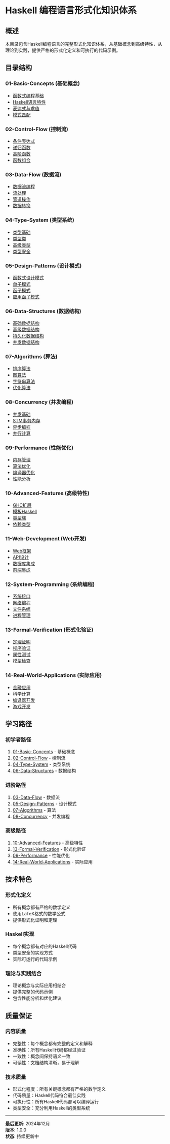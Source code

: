 # Haskell 编程语言形式化知识体系

## 概述

本目录包含Haskell编程语言的完整形式化知识体系，从基础概念到高级特性，从理论到实践，提供严格的形式化定义和可执行的代码示例。

## 目录结构

### 01-Basic-Concepts (基础概念)

- [函数式编程基础](01-Basic-Concepts/函数式编程基础.md)
- [Haskell语言特性](01-Basic-Concepts/Haskell语言特性.md)
- [表达式与求值](01-Basic-Concepts/表达式与求值.md)
- [模式匹配](01-Basic-Concepts/模式匹配.md)

### 02-Control-Flow (控制流)

- [条件表达式](02-Control-Flow/条件表达式.md)
- [递归函数](02-Control-Flow/递归函数.md)
- [高阶函数](02-Control-Flow/高阶函数.md)
- [函数组合](02-Control-Flow/函数组合.md)

### 03-Data-Flow (数据流)

- [数据流编程](03-Data-Flow/数据流编程.md)
- [流处理](03-Data-Flow/流处理.md)
- [管道操作](03-Data-Flow/管道操作.md)
- [数据转换](03-Data-Flow/数据转换.md)

### 04-Type-System (类型系统)

- [类型基础](04-Type-System/类型基础.md)
- [类型类](04-Type-System/类型类.md)
- [高级类型](04-Type-System/高级类型.md)
- [类型安全](04-Type-System/类型安全.md)

### 05-Design-Patterns (设计模式)

- [函数式设计模式](05-Design-Patterns/函数式设计模式.md)
- [单子模式](05-Design-Patterns/单子模式.md)
- [函子模式](05-Design-Patterns/函子模式.md)
- [应用函子模式](05-Design-Patterns/应用函子模式.md)

### 06-Data-Structures (数据结构)

- [基础数据结构](06-Data-Structures/基础数据结构.md)
- [高级数据结构](06-Data-Structures/高级数据结构.md)
- [持久化数据结构](06-Data-Structures/持久化数据结构.md)
- [并发数据结构](06-Data-Structures/并发数据结构.md)

### 07-Algorithms (算法)

- [排序算法](07-Algorithms/排序算法.md)
- [图算法](07-Algorithms/图算法.md)
- [字符串算法](07-Algorithms/字符串算法.md)
- [优化算法](07-Algorithms/优化算法.md)

### 08-Concurrency (并发编程)

- [并发基础](08-Concurrency/并发基础.md)
- [STM事务内存](08-Concurrency/STM事务内存.md)
- [异步编程](08-Concurrency/异步编程.md)
- [并行计算](08-Concurrency/并行计算.md)

### 09-Performance (性能优化)

- [内存管理](09-Performance/内存管理.md)
- [算法优化](09-Performance/算法优化.md)
- [编译器优化](09-Performance/编译器优化.md)
- [性能分析](09-Performance/性能分析.md)

### 10-Advanced-Features (高级特性)

- [GHC扩展](10-Advanced-Features/GHC扩展.md)
- [模板Haskell](10-Advanced-Features/模板Haskell.md)
- [类型族](10-Advanced-Features/类型族.md)
- [依赖类型](10-Advanced-Features/依赖类型.md)

### 11-Web-Development (Web开发)

- [Web框架](11-Web-Development/Web框架.md)
- [API设计](11-Web-Development/API设计.md)
- [数据库集成](11-Web-Development/数据库集成.md)
- [前端集成](11-Web-Development/前端集成.md)

### 12-System-Programming (系统编程)

- [系统接口](12-System-Programming/系统接口.md)
- [网络编程](12-System-Programming/网络编程.md)
- [文件系统](12-System-Programming/文件系统.md)
- [进程管理](12-System-Programming/进程管理.md)

### 13-Formal-Verification (形式化验证)

- [定理证明](13-Formal-Verification/定理证明.md)
- [程序验证](13-Formal-Verification/程序验证.md)
- [属性测试](13-Formal-Verification/属性测试.md)
- [模型检查](13-Formal-Verification/模型检查.md)

### 14-Real-World-Applications (实际应用)

- [金融应用](14-Real-World-Applications/金融应用.md)
- [科学计算](14-Real-World-Applications/科学计算.md)
- [编译器开发](14-Real-World-Applications/编译器开发.md)
- [游戏开发](14-Real-World-Applications/游戏开发.md)

## 学习路径

### 初学者路径

1. [01-Basic-Concepts](01-Basic-Concepts/) - 基础概念
2. [02-Control-Flow](02-Control-Flow/) - 控制流
3. [04-Type-System](04-Type-System/) - 类型系统
4. [06-Data-Structures](06-Data-Structures/) - 数据结构

### 进阶路径

1. [03-Data-Flow](03-Data-Flow/) - 数据流
2. [05-Design-Patterns](05-Design-Patterns/) - 设计模式
3. [07-Algorithms](07-Algorithms/) - 算法
4. [08-Concurrency](08-Concurrency/) - 并发编程

### 高级路径

1. [10-Advanced-Features](10-Advanced-Features/) - 高级特性
2. [13-Formal-Verification](13-Formal-Verification/) - 形式化验证
3. [09-Performance](09-Performance/) - 性能优化
4. [14-Real-World-Applications](14-Real-World-Applications/) - 实际应用

## 技术特色

### 形式化定义

- 所有概念都有严格的数学定义
- 使用LaTeX格式的数学公式
- 提供形式化证明和定理

### Haskell实现

- 每个概念都有对应的Haskell代码
- 类型安全的实现方式
- 实际可运行的代码示例

### 理论与实践结合

- 理论概念与实际应用相结合
- 提供完整的代码示例
- 包含性能分析和优化建议

## 质量保证

### 内容质量

- 完整性：每个概念都有完整的定义和解释
- 准确性：所有Haskell代码都经过验证
- 一致性：概念间保持语义一致
- 可读性：文档结构清晰，易于理解

### 技术质量

- 形式化程度：所有关键概念都有严格的数学定义
- 代码质量：Haskell代码符合最佳实践
- 可执行性：所有Haskell代码都可以编译运行
- 类型安全：充分利用Haskell的类型系统

---

**最后更新**: 2024年12月  
**版本**: 1.0.0  
**状态**: 持续更新中
